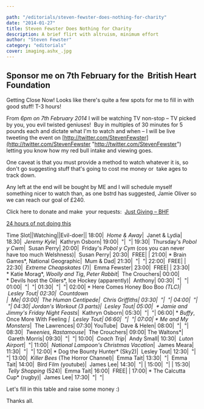 ```yaml
---

path: "/editorials/steven-fewster-does-nothing-for-charity"
date: "2014-01-27"
title: Steven Fewster Does Nothing for Charity
description: A brief flirt with altruism, minimum effort
author: "Steven Fewster"
category: "editorials"
cover: imaging.ashx_.jpg
---
```


## Sponsor me on 7th February for the  British Heart Foundation

Getting Close Now! Looks like there's quite a few spots for me to fill in with good stuff! T-3 hours!

From *6pm on 7th February 2014* I will be watching TV non-stop &#8211; TV picked by you, you evil twisted geniuses!  Buy in multiples of 30 minutes for 5 pounds each and dictate what I'm to watch and when &#8211; I will be live tweeting the event on [http://twitter.com/StevenFewster](http://twitter.com/StevenFewster "http://twitter.com/StevenFewster") letting you know how my red bull intake and viewing goes.

One caveat is that you must provide a method to watch whatever it is, so don't go suggesting stuff that's going to cost me money or  take ages to track down.

Any left at the end will be bought by ME and I will schedule myself something nicer to watch than, as one b*st*rd has suggested, Jamie Oliver so we can reach our goal of £240.

Click here to donate and make  your requests:  [Just Giving &#8211; BHF](http://www.justgiving.com/StevenFewster "Just Giving - BHF")

[24 hours of not doing this](/images/uploads/2014/01/imaging.ashx_.jpg "drunken ninja")

Time Slot||Watching||Evil-doer||
18:00|  *Home &amp; Away*|  Janet &amp; Lydia|
18.30|  *Jeremy Kyle*|  Kathryn Osborn|
19:00|  "|  "|
19:30|  Thursday's *Pobol y Cwm*|  Susan Perry|
20:00|  Friday's *Pobol y Cym* (cos you can never have too much Welshness)|  Susan Perry|
20:30|  FREE| |
21:00| * Brain Games*, National Geographic|  Mum &amp; Dad|
21:30|  "|  "|
22:00|  FREE| |
22:30|  *Extreme Cheapskates* (7)|  Emma Fewster|
23:00|  FREE| |
23:30| * Katie Morag*, *Woolly and Tig*, *Peter Rabbit*|  The Crouchers|
00:00| * Devils host the Oilers*, Ice Hockey (apparently)|  Anthony|
00:30|  "|  "|
01:00|  "|  "|
01:30|  "|  "|
02:00| * Here Comes Honey Boo Boo *(TLC)|  Lesley Tout|
02:30|  *Countdown<br /> *|  Me|
03:00|  *The Human Centipede*|  Chris Griffiths|
03:30|  "|  "|
04:00|  "|  "|
04:30| *Jordan's Workout* (3 parts)****|  Lesley Tout|
05:00|  * Jamie and Jimmy's Friday Night Feasts*|  Kathryn Osborn|
05:30|  "|  "|
06:00| * *Buffy*, Once More With Feeling *|  Lesley Tout|
06:60|  "|  "|
07:00| * Me and My Monsters*|  The Lawrences|
07:30| YouTube|  Dave &amp; Helen|
08:00|  "|  "|
08:30|  *Tweenies, *Rastamouse**|  The Crouchers|
09:00| The Waltons*|  Gareth Morris|
09:30|  "|  "|
10:00|  *Coach Trip*|  Andy Small|
10:30|  *Luton Airport*|  "|
11:00|  *National Lampoon's Christmas Vacation*|  James Meara|
11:30|  "|  "|
12:00| * Dog the Bounty Hunter* (Sky2)|  Lesley Tout|
12:30|  "| "|
13:00|  *Killer Bees* (The Horror Channel)|  Emma Tait|
13:30|  "|  Emma Tait|
14:00|  Bird Film (youtube)|  James Lee|
14:30|  "| |
15:00|  "| |
15:30|  *Telly Shopping* (524)|  Emma Tait|
16:00|  FREE| |
17:00| * The Calcutta Cup* (rugby)|  James Lee|
17:30|  "|  "|


Let's fill in this table and raise some money :)

Thanks all.

